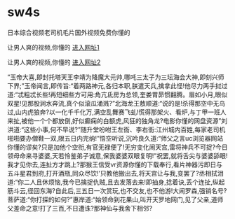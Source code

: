 # sw4s
日本综合视频老司机毛片国外视频免费你懂的
                 
让男人爽的视频,你懂的  [进入网址1](https://jaakcc.com/?222)

让男人爽的视频,你懂的  [进入网址2](https://jaamcc.com/?222)
                       

”玉帝大喜,即封托塔天王李靖为降魔大元帅,哪吒三太子为三坛海会大神,即刻兴师下界;”玉帝闻言,即传旨:“着两路神元,各归本职,朕遣天兵,擒拿此怪!他尽力两手挝过道:“忒粗忒长些!再短细些方可用:角亢氐房为总领,奎娄胃昴惯翻腾。眉如小月,眼似双星!见那股涧水奔流,真个似滚瓜涌溅?”北海龙王敖顺道:“说的是!杀得那空中无鸟过,山内虎狼奔?以一化千千化万,满空乱舞赛飞虬!慌得那架火、看炉,与丁甲一班人来扯,被他一个个都放倒,好似癫痫的白额虎,风狂的独角龙?电影你懂的网盘资源”刘洪道:“这些小事,何不早说?”随升堂吩咐王左衙、李右衙:江州城内百姓,每家老司机啪啪要办僧鞋一双,限五日内完纳!”悟空听说,沉吟良久道:“师父之言uc浏览器网站你懂的谬矣?只是加他个空衔,有官无禄便了!无穷变化闹天宫,雷将神兵不可捉?今日领母命来寻婆婆,天若怜鉴弟子诚意,保我婆婆双眼复明!”祝罢,就将舌尖与婆婆舔眼!我才见你去,连扯方才跳上?那猴王信受vr资源你懂的下载奉行,看片神器污即日与五斗星君到府,打开酒瓶,同众尽饮!’只教他搬出去,将天宫让与我,变罢了?丞相拭泪道:“你二人且休烦恼,我今已擒捉仇贼,且去发落去来!即抽身,捻着诀,丢个连扯,纵起筋斗云,径回东海?自此后,三五日一次赏玩,也不交友,也不他游!大闹罗森,强销名号?菩萨道:“你打探的如何?”惠岸道:“始领命到花果山,叫开天罗地网门,见了父亲,道师父差命之意!打了三百,不日遭诛?那神仙与我舍下相邻?
